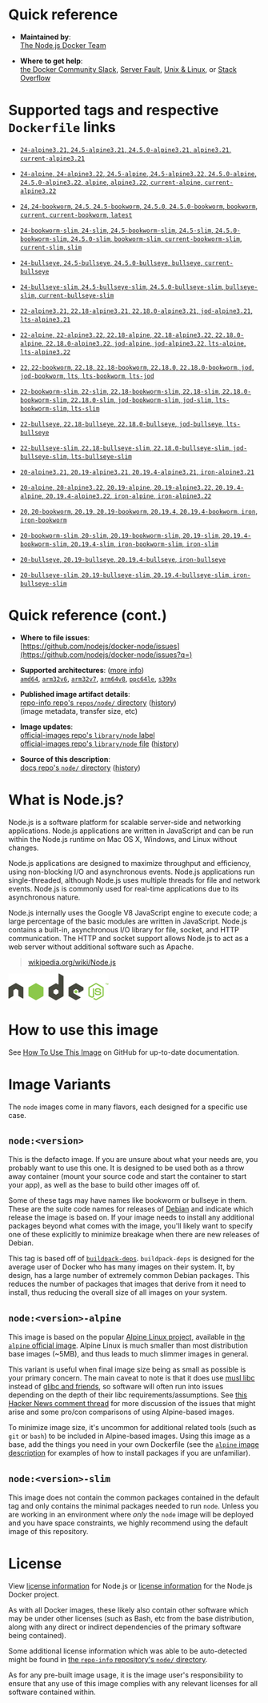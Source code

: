 <!--

********************************************************************************

WARNING:

    DO NOT EDIT "node/README.md"

    IT IS AUTO-GENERATED

    (from the other files in "node/" combined with a set of templates)

********************************************************************************

-->

# Quick reference

-	**Maintained by**:  
	[The Node.js Docker Team](https://github.com/nodejs/docker-node)

-	**Where to get help**:  
	[the Docker Community Slack](https://dockr.ly/comm-slack), [Server Fault](https://serverfault.com/help/on-topic), [Unix & Linux](https://unix.stackexchange.com/help/on-topic), or [Stack Overflow](https://stackoverflow.com/help/on-topic)

# Supported tags and respective `Dockerfile` links

-	[`24-alpine3.21`, `24.5-alpine3.21`, `24.5.0-alpine3.21`, `alpine3.21`, `current-alpine3.21`](https://github.com/nodejs/docker-node/blob/de1c8c994e1bf8a5843ff7d4d987eee0cad69243/24/alpine3.21/Dockerfile)

-	[`24-alpine`, `24-alpine3.22`, `24.5-alpine`, `24.5-alpine3.22`, `24.5.0-alpine`, `24.5.0-alpine3.22`, `alpine`, `alpine3.22`, `current-alpine`, `current-alpine3.22`](https://github.com/nodejs/docker-node/blob/de1c8c994e1bf8a5843ff7d4d987eee0cad69243/24/alpine3.22/Dockerfile)

-	[`24`, `24-bookworm`, `24.5`, `24.5-bookworm`, `24.5.0`, `24.5.0-bookworm`, `bookworm`, `current`, `current-bookworm`, `latest`](https://github.com/nodejs/docker-node/blob/de1c8c994e1bf8a5843ff7d4d987eee0cad69243/24/bookworm/Dockerfile)

-	[`24-bookworm-slim`, `24-slim`, `24.5-bookworm-slim`, `24.5-slim`, `24.5.0-bookworm-slim`, `24.5.0-slim`, `bookworm-slim`, `current-bookworm-slim`, `current-slim`, `slim`](https://github.com/nodejs/docker-node/blob/de1c8c994e1bf8a5843ff7d4d987eee0cad69243/24/bookworm-slim/Dockerfile)

-	[`24-bullseye`, `24.5-bullseye`, `24.5.0-bullseye`, `bullseye`, `current-bullseye`](https://github.com/nodejs/docker-node/blob/de1c8c994e1bf8a5843ff7d4d987eee0cad69243/24/bullseye/Dockerfile)

-	[`24-bullseye-slim`, `24.5-bullseye-slim`, `24.5.0-bullseye-slim`, `bullseye-slim`, `current-bullseye-slim`](https://github.com/nodejs/docker-node/blob/de1c8c994e1bf8a5843ff7d4d987eee0cad69243/24/bullseye-slim/Dockerfile)

-	[`22-alpine3.21`, `22.18-alpine3.21`, `22.18.0-alpine3.21`, `jod-alpine3.21`, `lts-alpine3.21`](https://github.com/nodejs/docker-node/blob/de1c8c994e1bf8a5843ff7d4d987eee0cad69243/22/alpine3.21/Dockerfile)

-	[`22-alpine`, `22-alpine3.22`, `22.18-alpine`, `22.18-alpine3.22`, `22.18.0-alpine`, `22.18.0-alpine3.22`, `jod-alpine`, `jod-alpine3.22`, `lts-alpine`, `lts-alpine3.22`](https://github.com/nodejs/docker-node/blob/de1c8c994e1bf8a5843ff7d4d987eee0cad69243/22/alpine3.22/Dockerfile)

-	[`22`, `22-bookworm`, `22.18`, `22.18-bookworm`, `22.18.0`, `22.18.0-bookworm`, `jod`, `jod-bookworm`, `lts`, `lts-bookworm`, `lts-jod`](https://github.com/nodejs/docker-node/blob/de1c8c994e1bf8a5843ff7d4d987eee0cad69243/22/bookworm/Dockerfile)

-	[`22-bookworm-slim`, `22-slim`, `22.18-bookworm-slim`, `22.18-slim`, `22.18.0-bookworm-slim`, `22.18.0-slim`, `jod-bookworm-slim`, `jod-slim`, `lts-bookworm-slim`, `lts-slim`](https://github.com/nodejs/docker-node/blob/de1c8c994e1bf8a5843ff7d4d987eee0cad69243/22/bookworm-slim/Dockerfile)

-	[`22-bullseye`, `22.18-bullseye`, `22.18.0-bullseye`, `jod-bullseye`, `lts-bullseye`](https://github.com/nodejs/docker-node/blob/de1c8c994e1bf8a5843ff7d4d987eee0cad69243/22/bullseye/Dockerfile)

-	[`22-bullseye-slim`, `22.18-bullseye-slim`, `22.18.0-bullseye-slim`, `jod-bullseye-slim`, `lts-bullseye-slim`](https://github.com/nodejs/docker-node/blob/de1c8c994e1bf8a5843ff7d4d987eee0cad69243/22/bullseye-slim/Dockerfile)

-	[`20-alpine3.21`, `20.19-alpine3.21`, `20.19.4-alpine3.21`, `iron-alpine3.21`](https://github.com/nodejs/docker-node/blob/c33478265e946cb3c22fd6b404137588fc18c12a/20/alpine3.21/Dockerfile)

-	[`20-alpine`, `20-alpine3.22`, `20.19-alpine`, `20.19-alpine3.22`, `20.19.4-alpine`, `20.19.4-alpine3.22`, `iron-alpine`, `iron-alpine3.22`](https://github.com/nodejs/docker-node/blob/c33478265e946cb3c22fd6b404137588fc18c12a/20/alpine3.22/Dockerfile)

-	[`20`, `20-bookworm`, `20.19`, `20.19-bookworm`, `20.19.4`, `20.19.4-bookworm`, `iron`, `iron-bookworm`](https://github.com/nodejs/docker-node/blob/c33478265e946cb3c22fd6b404137588fc18c12a/20/bookworm/Dockerfile)

-	[`20-bookworm-slim`, `20-slim`, `20.19-bookworm-slim`, `20.19-slim`, `20.19.4-bookworm-slim`, `20.19.4-slim`, `iron-bookworm-slim`, `iron-slim`](https://github.com/nodejs/docker-node/blob/c3973687f2e3de90dd0ffac1199ab8d7221ac27a/20/bookworm-slim/Dockerfile)

-	[`20-bullseye`, `20.19-bullseye`, `20.19.4-bullseye`, `iron-bullseye`](https://github.com/nodejs/docker-node/blob/c33478265e946cb3c22fd6b404137588fc18c12a/20/bullseye/Dockerfile)

-	[`20-bullseye-slim`, `20.19-bullseye-slim`, `20.19.4-bullseye-slim`, `iron-bullseye-slim`](https://github.com/nodejs/docker-node/blob/c3973687f2e3de90dd0ffac1199ab8d7221ac27a/20/bullseye-slim/Dockerfile)

# Quick reference (cont.)

-	**Where to file issues**:  
	[https://github.com/nodejs/docker-node/issues](https://github.com/nodejs/docker-node/issues?q=)

-	**Supported architectures**: ([more info](https://github.com/docker-library/official-images#architectures-other-than-amd64))  
	[`amd64`](https://hub.docker.com/r/amd64/node/), [`arm32v6`](https://hub.docker.com/r/arm32v6/node/), [`arm32v7`](https://hub.docker.com/r/arm32v7/node/), [`arm64v8`](https://hub.docker.com/r/arm64v8/node/), [`ppc64le`](https://hub.docker.com/r/ppc64le/node/), [`s390x`](https://hub.docker.com/r/s390x/node/)

-	**Published image artifact details**:  
	[repo-info repo's `repos/node/` directory](https://github.com/docker-library/repo-info/blob/master/repos/node) ([history](https://github.com/docker-library/repo-info/commits/master/repos/node))  
	(image metadata, transfer size, etc)

-	**Image updates**:  
	[official-images repo's `library/node` label](https://github.com/docker-library/official-images/issues?q=label%3Alibrary%2Fnode)  
	[official-images repo's `library/node` file](https://github.com/docker-library/official-images/blob/master/library/node) ([history](https://github.com/docker-library/official-images/commits/master/library/node))

-	**Source of this description**:  
	[docs repo's `node/` directory](https://github.com/docker-library/docs/tree/master/node) ([history](https://github.com/docker-library/docs/commits/master/node))

# What is Node.js?

Node.js is a software platform for scalable server-side and networking applications. Node.js applications are written in JavaScript and can be run within the Node.js runtime on Mac OS X, Windows, and Linux without changes.

Node.js applications are designed to maximize throughput and efficiency, using non-blocking I/O and asynchronous events. Node.js applications run single-threaded, although Node.js uses multiple threads for file and network events. Node.js is commonly used for real-time applications due to its asynchronous nature.

Node.js internally uses the Google V8 JavaScript engine to execute code; a large percentage of the basic modules are written in JavaScript. Node.js contains a built-in, asynchronous I/O library for file, socket, and HTTP communication. The HTTP and socket support allows Node.js to act as a web server without additional software such as Apache.

> [wikipedia.org/wiki/Node.js](https://en.wikipedia.org/wiki/Node.js)

![logo](https://raw.githubusercontent.com/docker-library/docs/01c12653951b2fe592c1f93a13b4e289ada0e3a1/node/logo.png)

# How to use this image

See [How To Use This Image](https://github.com/nodejs/docker-node/blob/master/README.md#how-to-use-this-image) on GitHub for up-to-date documentation.

# Image Variants

The `node` images come in many flavors, each designed for a specific use case.

## `node:<version>`

This is the defacto image. If you are unsure about what your needs are, you probably want to use this one. It is designed to be used both as a throw away container (mount your source code and start the container to start your app), as well as the base to build other images off of.

Some of these tags may have names like bookworm or bullseye in them. These are the suite code names for releases of [Debian](https://wiki.debian.org/DebianReleases) and indicate which release the image is based on. If your image needs to install any additional packages beyond what comes with the image, you'll likely want to specify one of these explicitly to minimize breakage when there are new releases of Debian.

This tag is based off of [`buildpack-deps`](https://hub.docker.com/_/buildpack-deps/). `buildpack-deps` is designed for the average user of Docker who has many images on their system. It, by design, has a large number of extremely common Debian packages. This reduces the number of packages that images that derive from it need to install, thus reducing the overall size of all images on your system.

## `node:<version>-alpine`

This image is based on the popular [Alpine Linux project](https://alpinelinux.org), available in [the `alpine` official image](https://hub.docker.com/_/alpine). Alpine Linux is much smaller than most distribution base images (~5MB), and thus leads to much slimmer images in general.

This variant is useful when final image size being as small as possible is your primary concern. The main caveat to note is that it does use [musl libc](https://musl.libc.org) instead of [glibc and friends](https://www.etalabs.net/compare_libcs.html), so software will often run into issues depending on the depth of their libc requirements/assumptions. See [this Hacker News comment thread](https://news.ycombinator.com/item?id=10782897) for more discussion of the issues that might arise and some pro/con comparisons of using Alpine-based images.

To minimize image size, it's uncommon for additional related tools (such as `git` or `bash`) to be included in Alpine-based images. Using this image as a base, add the things you need in your own Dockerfile (see the [`alpine` image description](https://hub.docker.com/_/alpine/) for examples of how to install packages if you are unfamiliar).

## `node:<version>-slim`

This image does not contain the common packages contained in the default tag and only contains the minimal packages needed to run `node`. Unless you are working in an environment where *only* the `node` image will be deployed and you have space constraints, we highly recommend using the default image of this repository.

# License

View [license information](https://github.com/nodejs/node/blob/master/LICENSE) for Node.js or [license information](https://github.com/nodejs/docker-node/blob/master/LICENSE) for the Node.js Docker project.

As with all Docker images, these likely also contain other software which may be under other licenses (such as Bash, etc from the base distribution, along with any direct or indirect dependencies of the primary software being contained).

Some additional license information which was able to be auto-detected might be found in [the `repo-info` repository's `node/` directory](https://github.com/docker-library/repo-info/tree/master/repos/node).

As for any pre-built image usage, it is the image user's responsibility to ensure that any use of this image complies with any relevant licenses for all software contained within.
